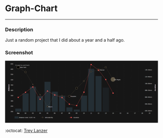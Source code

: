 # Graph-Chart

---

### Description

Just a random project that I did about a year and a half ago.

### Screenshot

![](https://raw.githubusercontent.com/TexasBullet26/Simple-Graph-Example/master/screenshot/graphChart-screenshot.png)

:octocat: [Trey Lanzer](https://github.com/TexasBullet26)
